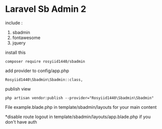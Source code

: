 # Laravel Sb Admin 2

include :
1. sbadmin
2. fontawesome
3. jquery

install this

    composer require rosyiid1440/sbadmin


add provider to config/app.php

    Rosyiid1440\Sbadmin\Sbadmin::class,
    

publish view

    php artisan vendor:publish --provider="Rosyiid1440\Sbadmin\Sbadmin"


File example.blade.php in template/sbadmin/layouts for your main content

*disable route logout in template/sbadmin/layouts/app.blade.php if you don't have auth
